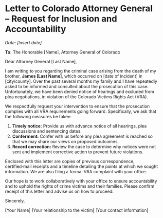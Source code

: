 # Letter to Colorado Attorney General – Request for Inclusion and Accountability

_Date: [Insert date]_

**To:** The Honorable [Name], Attorney General of Colorado

Dear Attorney General [Last Name],

I am writing to you regarding the criminal case arising from the death of my brother, **James [Last Name]**, which occurred on [date of incident] in [city/county]. Over the past several months my family and I have repeatedly asked to be informed and consulted about the prosecution of this case. Unfortunately, we have been denied notice of hearings and excluded from plea negotiations, in violation of the Colorado Victims Rights Act (VRA).

We respectfully request your intervention to ensure that the prosecution complies with all VRA requirements going forward. Specifically, we ask that the following measures be taken:

1. **Timely notice:** Provide us with advance notice of all hearings, plea discussions and sentencing dates.
2. **Conferment:** Confer with us before any plea agreement is reached so that we may share our views on proposed outcomes.
3. **Record correction:** Review the case to determine why notices were not sent and implement corrective action to prevent future violations.

Enclosed with this letter are copies of previous correspondence, certified‑mail receipts and a timeline detailing the points at which we sought information. We are also filing a formal VRA complaint with your office.

Our hope is to work collaboratively with your office to ensure accountability and to uphold the rights of crime victims and their families. Please confirm receipt of this letter and advise us on how to proceed.

Sincerely,

[Your Name]
[Your relationship to the victim]
[Your contact information]